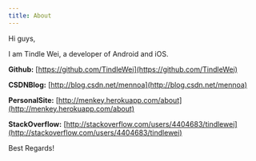 ```yaml
---
title: About
---
```



Hi guys,

I am Tindle Wei, a developer of Android and iOS.

 **Github:**  [https://github.com/TindleWei](https://github.com/TindleWei)

 **CSDNBlog:**  [http://blog.csdn.net/mennoa](http://blog.csdn.net/mennoa)

 **PersonalSite:**  [http://menkey.herokuapp.com/about](http://menkey.herokuapp.com/about)

 **StackOverflow:**  [http://stackoverflow.com/users/4404683/tindlewei](http://stackoverflow.com/users/4404683/tindlewei)

Best Regards!
